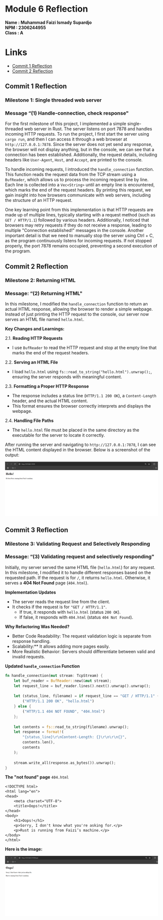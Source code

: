 # Module 6 Reflection

**Name  : Muhammad Faizi Ismady Supardjo** <br>
**NPM   : 2306244955** <br>
**Class : A**

# Links
- [Commit 1 Reflection](##-Commit-1-Reflection)
- [Commit 2 Reflection](##-Commit-2-Reflection)

## Commit 1 Reflection
### Milestone 1: Single threaded web server
### Message “(1) Handle-connection, check response"

For the first milestone of this project, I implemented a simple single-threaded web server in Rust. The server listens on port 7878 and handles incoming HTTP requests. To run the project, I first start the server using `cargo run`, and then I can access it through a web browser at `http://127.0.0.1:7878`. Since the server does not yet send any response, the browser will not display anything, but in the console, we can see that a connection has been established. Additionally, the request details, including headers like `User-Agent`, `Host`, and `Accept`, are printed to the console.

To handle incoming requests, I introduced the `handle_connection` function. This function reads the request data from the TCP stream using a `BufReader`, which allows us to process the incoming request line by line. Each line is collected into a `Vec<String>` until an empty line is encountered, which marks the end of the request headers. By printing this request, we gain insight into how browsers communicate with web servers, including the structure of an HTTP request.

One key learning point from this implementation is that HTTP requests are made up of multiple lines, typically starting with a request method (such as `GET / HTTP/1.1`) followed by various headers. Additionally, I noticed that browsers may retry requests if they do not receive a response, leading to multiple "Connection established!" messages in the console. Another important detail is that we need to manually stop the server using Ctrl + C, as the program continuously listens for incoming requests. If not stopped properly, the port 7878 remains occupied, preventing a second execution of the program.

## Commit 2 Reflection
### Milestone 2: Returning HTML
### Message: “(2) Returning HTML"

In this milestone, I modified the `handle_connection` function to return an actual HTML response, allowing the browser to render a simple webpage. Instead of just printing the HTTP request to the console, our server now serves an HTML file named `hello.html`.  

**Key Changes and Learnings:**

2.1. **Reading HTTP Requests**  
   - I use `BufReader` to read the HTTP request and stop at the empty line that marks the end of the request headers.  

2.2. **Serving an HTML File**  
   - I load `hello.html` using `fs::read_to_string("hello.html").unwrap();`, ensuring the server responds with meaningful content.  

2.3. **Formatting a Proper HTTP Response**  
   - The response includes a status line (`HTTP/1.1 200 OK`), a `Content-Length` header, and the actual HTML content.  
   - This format ensures the browser correctly interprets and displays the webpage.  

2.4. **Handling File Paths**  
   - The `hello.html` file must be placed in the same directory as the executable for the server to locate it correctly.  

After running the server and navigating to `http://127.0.0.1:7878`, I can see the HTML content displayed in the browser. Below is a screenshot of the output: 

![Commit 2 screen capture](/assets/images/commit2.png)

## Commit 3 Reflection
### Milestone 3: Validating Request and Selectively Responding
### Message: “(3) Validating request and selectively responding"

Initially, my server served the same HTML file (`hello.html`) for any request. In this milestone, I modified it to handle different responses based on the requested path. If the request is for `/`, it returns `hello.html`. Otherwise, it serves a **404 Not Found** page (`404.html`).

**Implementation Updates**
- The server reads the request line from the client.
- It checks if the request is for `"GET / HTTP/1.1"`.  
  - If true, it responds with `hello.html` (status `200 OK`).
  - If false, it responds with `404.html` (status `404 Not Found`).

**Why Refactoring Was Needed?**
- Better Code Readability: The request validation logic is separate from response handling.
- Scalability:** It allows adding more pages easily.
- More Realistic Behavior: Servers should differentiate between valid and invalid requests.

**Updated `handle_connection` Function**
```rust
fn handle_connection(mut stream: TcpStream) {
    let buf_reader = BufReader::new(&mut stream);
    let request_line = buf_reader.lines().next().unwrap().unwrap();

    let (status_line, filename) = if request_line == "GET / HTTP/1.1" {
        ("HTTP/1.1 200 OK", "hello.html")
    } else {
        ("HTTP/1.1 404 NOT FOUND", "404.html")
    };

    let contents = fs::read_to_string(filename).unwrap();
    let response = format!(
        "{status_line}\r\nContent-Length: {}\r\n\r\n{}",
        contents.len(),
        contents
    );

    stream.write_all(response.as_bytes()).unwrap();
}
```

**The "not found" page** `404.html`
```
<!DOCTYPE html>
<html lang="en">
<head>
    <meta charset="UTF-8">
    <title>Oops!</title>
</head>
<body>
    <h1>Oops!</h1>
    <p>Sorry, I don't know what you're asking for.</p>
    <p>Rust is running from Faizi’s machine.</p>
</body>
</html>
```

**Here is the image:**

![Commit 3 screen capture](/assets/images/commit3.png)